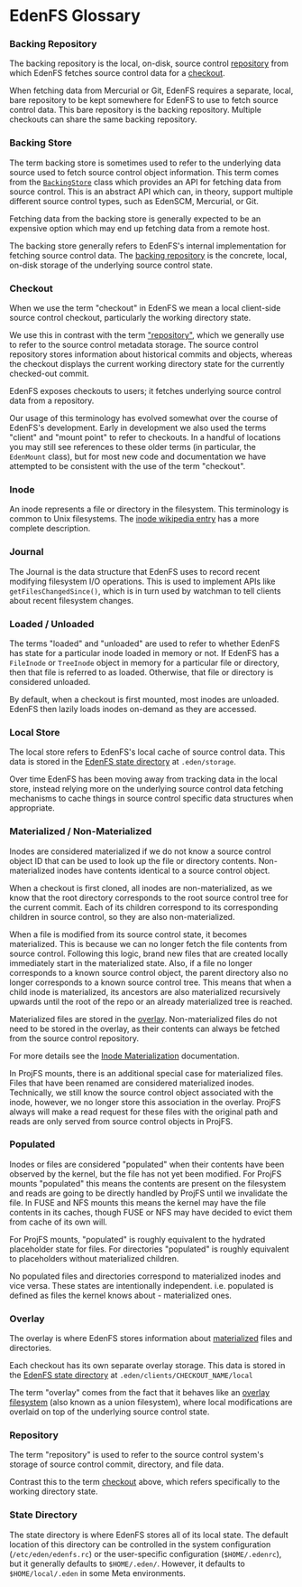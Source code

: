 # EdenFS Glossary

### Backing Repository

The backing repository is the local, on-disk, source control
[repository](#repository) from which EdenFS fetches source control data for a
[checkout](#checkout).

When fetching data from Mercurial or Git, EdenFS requires a separate, local,
bare repository to be kept somewhere for EdenFS to use to fetch source control
data. This bare repository is the backing repository. Multiple checkouts can
share the same backing repository.

### Backing Store

The term backing store is sometimes used to refer to the underlying data source
used to fetch source control object information. This term comes from the
[`BackingStore`](../store/BackingStore.h) class which provides an API for
fetching data from source control. This is an abstract API which can, in theory,
support multiple different source control types, such as EdenSCM, Mercurial, or
Git.

Fetching data from the backing store is generally expected to be an expensive
option which may end up fetching data from a remote host.

The backing store generally refers to EdenFS's internal implementation for
fetching source control data. The [backing repository](#backing-repository) is
the concrete, local, on-disk storage of the underlying source control state.

### Checkout

When we use the term "checkout" in EdenFS we mean a local client-side source
control checkout, particularly the working directory state.

We use this in contrast with the term ["repository"](#repository), which we
generally use to refer to the source control metadata storage. The source
control repository stores information about historical commits and objects,
whereas the checkout displays the current working directory state for the
currently checked-out commit.

EdenFS exposes checkouts to users; it fetches underlying source control data
from a repository.

Our usage of this terminology has evolved somewhat over the course of EdenFS's
development. Early in development we also used the terms "client" and "mount
point" to refer to checkouts. In a handful of locations you may still see
references to these older terms (in particular, the `EdenMount` class), but for
most new code and documentation we have attempted to be consistent with the use
of the term "checkout".

### Inode

An inode represents a file or directory in the filesystem. This terminology is
common to Unix filesystems. The
[inode wikipedia entry](https://en.wikipedia.org/wiki/Inode) has a more complete
description.

### Journal

The Journal is the data structure that EdenFS uses to record recent modifying
filesystem I/O operations. This is used to implement APIs like
`getFilesChangedSince()`, which is in turn used by watchman to tell clients
about recent filesystem changes.

### Loaded / Unloaded

The terms "loaded" and "unloaded" are used to refer to whether EdenFS has state
for a particular inode loaded in memory or not. If EdenFS has a `FileInode` or
`TreeInode` object in memory for a particular file or directory, then that file
is referred to as loaded. Otherwise, that file or directory is considered
unloaded.

By default, when a checkout is first mounted, most inodes are unloaded. EdenFS
then lazily loads inodes on-demand as they are accessed.

### Local Store

The local store refers to EdenFS's local cache of source control data. This data
is stored in the [EdenFS state directory](#state-directory) at `.eden/storage`.

Over time EdenFS has been moving away from tracking data in the local store,
instead relying more on the underlying source control data fetching mechanisms
to cache things in source control specific data structures when appropriate.

### Materialized / Non-Materialized

Inodes are considered materialized if we do not know a source control object ID
that can be used to look up the file or directory contents. Non-materialized
inodes have contents identical to a source control object.

When a checkout is first cloned, all inodes are non-materialized, as we know
that the root directory corresponds to the root source control tree for the
current commit. Each of its children correspond to its corresponding children in
source control, so they are also non-materialized.

When a file is modified from its source control state, it becomes materialized.
This is because we can no longer fetch the file contents from source control.
Following this logic, brand new files that are created locally immediately start
in the materialized state. Also, if a file no longer corresponds to a known
source control object, the parent directory also no longer corresponds to a
known source control tree. This means that when a child inode is materialized,
its ancestors are also materialized recursively upwards until the root of the
repo or an already materialized tree is reached.

Materialized files are stored in the [overlay](#overlay). Non-materialized files
do not need to be stored in the overlay, as their contents can always be fetched
from the source control repository.

For more details see the
[Inode Materialization](Inodes.md#inode-materialization) documentation.

In ProjFS mounts, there is an additional special case for materialized files.
Files that have been renamed are considered materialized inodes. Technically, we
still know the source control object associated with the inode, however, we no
longer store this association in the overlay. ProjFS always will make a read
request for these files with the original path and reads are only served from
source control objects in ProjFS.

### Populated

Inodes or files are considered "populated" when their contents have been
observed by the kernel, but the file has not yet been modified. For ProjFS
mounts "populated" this means the contents are present on the filesystem and
reads are going to be directly handled by ProjFS until we invalidate the file.
In FUSE and NFS mounts this means the kernel may have the file contents in its
caches, though FUSE or NFS may have decided to evict them from cache of its own
will.

For ProjFS mounts, "populated" is roughly equivalent to the hydrated placeholder
state for files. For directories "populated" is roughly equivalent to
placeholders without materialized children.

No populated files and directories correspond to materialized inodes and vice
versa. These states are intentionally independent. i.e. populated is defined as
files the kernel knows about - materialized ones.

### Overlay

The overlay is where EdenFS stores information about
[materialized](#materialized--non-materialized) files and directories.

Each checkout has its own separate overlay storage. This data is stored in the
[EdenFS state directory](#state-directory) at
`.eden/clients/CHECKOUT_NAME/local`

The term "overlay" comes from the fact that it behaves like an
[overlay filesystem](https://en.wikipedia.org/wiki/Union_mount) (also known as a
union filesystem), where local modifications are overlaid on top of the
underlying source control state.

### Repository

The term "repository" is used to refer to the source control system's storage of
source control commit, directory, and file data.

Contrast this to the term [checkout](#checkout) above, which refers specifically
to the working directory state.

### State Directory

The state directory is where EdenFS stores all of its local state. The default
location of this directory can be controlled in the system configuration
(`/etc/eden/edenfs.rc`) or the user-specific configuration (`$HOME/.edenrc`),
but it generally defaults to `$HOME/.eden/`. However, it defaults to
`$HOME/local/.eden` in some Meta environments.
